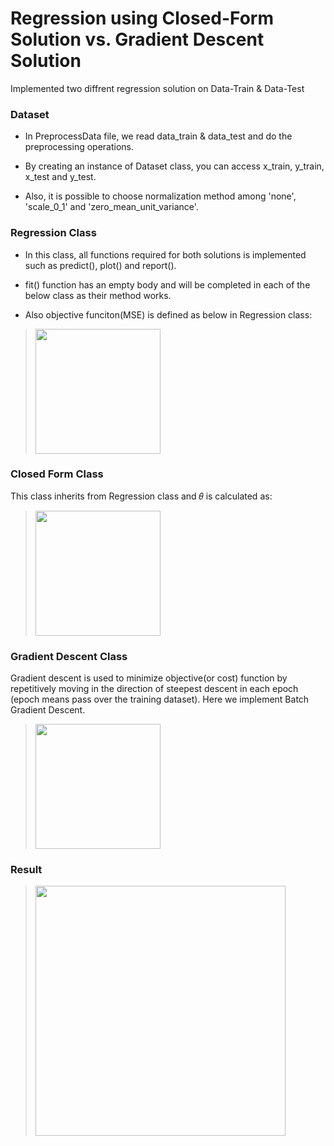 # Regression using Closed-Form Solution vs. Gradient Descent Solution
Implemented two diffrent regression solution on Data-Train & Data-Test


### Dataset
* In PreprocessData file, we read data_train & data_test and do the preprocessing operations.

* By creating an instance of Dataset class, you can access x_train, y_train, x_test and y_test.

* Also, it is possible to choose normalization method among 'none', 'scale_0_1' and 'zero_mean_unit_variance'.


### Regression Class
* In this class, all functions required for both solutions is implemented such as predict(), plot() and report().

* fit() function has an empty body and will be completed in each of the below class as their method works.

* Also objective funciton(MSE) is defined as below in Regression class:
> <img src="https://user-images.githubusercontent.com/35997721/144423680-79f821f1-4fba-4701-93e2-720412f34f7b.png" width="200">


### Closed Form Class 
This class inherits from Regression class and 𝜃 is calculated as:

> <img src="https://user-images.githubusercontent.com/35997721/144424240-bc6f9597-c068-41c2-9294-840ac704e999.png" width="200">


### Gradient Descent Class
Gradient descent is used to minimize objective(or cost) function by repetitively moving in the direction of steepest descent in each epoch (epoch means pass over the training dataset). Here we implement Batch Gradient Descent.

> <img src="https://user-images.githubusercontent.com/35997721/144425032-c23e9d83-bb95-4767-9f5d-b3bb3690fcb4.png" width="200">

### Result

> <img src="https://user-images.githubusercontent.com/35997721/144425357-b3c800e8-4d7b-4bbc-ab6e-f69f2155fc5f.png" width="400">
